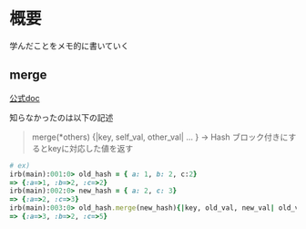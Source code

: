# 概要

学んだことをメモ的に書いていく

## merge

[公式doc](https://docs.ruby-lang.org/ja/latest/method/Hash/i/merge.html)

知らなかったのは以下の記述
> merge(*others) {|key, self_val, other_val| ... } -> Hash
ブロック付きにするとkeyに対応した値を返す

```ruby
# ex)
irb(main):001:0> old_hash = { a: 1, b: 2, c:2}
=> {:a=>1, :b=>2, :c=>2}
irb(main):002:0> new_hash = { a: 2, c: 3}
=> {:a=>2, :c=>3}
irb(main):003:0> old_hash.merge(new_hash){|key, old_val, new_val| old_val + new_val}
=> {:a=>3, :b=>2, :c=>5}
```
